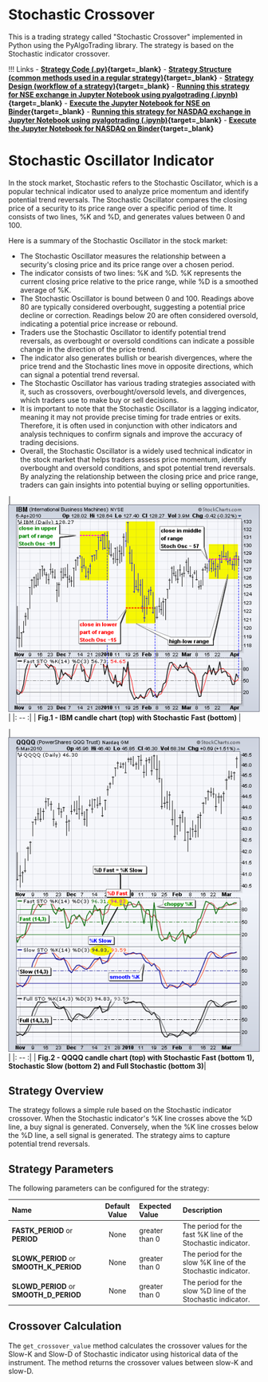 # Stochastic Crossover 

This is a trading strategy called "Stochastic Crossover" implemented in Python using the PyAlgoTrading library. The strategy is based on the Stochastic indicator crossover.

!!! Links
    - **[Strategy Code (.py)](https://github.com/algobulls/pyalgostrategypool/blob/master/pyalgostrategypool/stochastic_crossover.py){target=_blank}**
    - **[Strategy Structure (common methods used in a regular strategy)](strategy_guides/common_regular_strategy.md){target=_blank}**
    - **[Strategy Design (workflow of a strategy)](strategy_guides/structure.md){target=_blank}**
    - **[Running this strategy for NSE exchange in Jupyter Notebook using pyalgotrading (.ipynb)](https://nbviewer.org/github/algobulls/pyalgotrading/blob/2f3fb6fb83fd09981e286fe2f0930249a848cc8e/jupyter/nse_jupyter_notebooks/Stochastic%20Crossover.ipynb){target=_blank}**
    - **[Execute the Jupyter Notebook for NSE on Binder](https://mybinder.org/v2/gh/algobulls/pyalgotrading/0a1c06d6e159b3bebf2348efd198608b662c3ffc?urlpath=lab%2Ftree%2Fjupyter%2Fnse_equity%2Fstochastic_crossover.ipynb){target=_blank}**
    - **[Running this strategy for NASDAQ exchange in Jupyter Notebook using pyalgotrading (.ipynb)](https://nbviewer.org/github/algobulls/pyalgotrading/blob/526dabc0a92775f4184aaab543c0a9f424613a55/jupyter/nasdaq_jupyter_notebooks/Stochastic%20Crossover%20US.ipynb){target=_blank}**
    - **[Execute the Jupyter Notebook for NASDAQ on Binder](https://mybinder.org/v2/gh/algobulls/pyalgotrading/0a1c06d6e159b3bebf2348efd198608b662c3ffc?urlpath=lab%2Ftree%2Fjupyter%2Fnasdaq_equity%2Fstochastic_crossover_us.ipynb){target=_blank}**


# Stochastic Oscillator Indicator
In the stock market, Stochastic refers to the Stochastic Oscillator, which is a popular technical indicator used to analyze price momentum and identify potential trend reversals. The Stochastic Oscillator compares the closing price of a security to its price range over a specific period of time. It consists of two lines, %K and %D, and generates values between 0 and 100.

Here is a summary of the Stochastic Oscillator in the stock market:


- The Stochastic Oscillator measures the relationship between a security's closing price and its price range over a chosen period.
- The indicator consists of two lines: %K and %D. %K represents the current closing price relative to the price range, while %D is a smoothed average of %K.
- The Stochastic Oscillator is bound between 0 and 100. Readings above 80 are typically considered overbought, suggesting a potential price decline or correction. Readings below 20 are often considered oversold, indicating a potential price increase or rebound.
- Traders use the Stochastic Oscillator to identify potential trend reversals, as overbought or oversold conditions can indicate a possible change in the direction of the price trend.
- The indicator also generates bullish or bearish divergences, where the price trend and the Stochastic lines move in opposite directions, which can signal a potential trend reversal.
- The Stochastic Oscillator has various trading strategies associated with it, such as crossovers, overbought/oversold levels, and divergences, which traders use to make buy or sell decisions.
- It is important to note that the Stochastic Oscillator is a lagging indicator, meaning it may not provide precise timing for trade entries or exits. Therefore, it is often used in conjunction with other indicators and analysis techniques to confirm signals and improve the accuracy of trading decisions.
- Overall, the Stochastic Oscillator is a widely used technical indicator in the stock market that helps traders assess price momentum, identify overbought and oversold conditions, and spot potential trend reversals. By analyzing the relationship between the closing price and price range, traders can gain insights into potential buying or selling opportunities.

| [![stochastic_1](images/stochastic_1.png "Click to Enlarge or Ctrl+Click to open in a new Tab")](images/stochastic_1.png) |
|: -- :|
| <b>Fig.1 - IBM candle chart (top) with Stochastic Fast (bottom) </b>|


| [![rsi](images/stochastic_2.png "Click to Enlarge or Ctrl+Click to open in a new Tab")](images/stochastic_2.png) |
|: -- :|
| <b>Fig.2 - QQQQ candle chart (top) with Stochastic Fast (bottom 1), Stochastic Slow (bottom 2) and Full Stochastic (bottom 3)</b>|



## Strategy Overview

The strategy follows a simple rule based on the Stochastic indicator crossover. When the Stochastic indicator's %K line crosses above the %D line, a buy signal is generated. Conversely, when the %K line crosses below the %D line, a sell signal is generated. The strategy aims to capture potential trend reversals.

## Strategy Parameters

The following parameters can be configured for the strategy:

| Name                                    |  Default Value  | Expected Value                                                    | Description                                                   |
|:----------------------------------------|:---------------:|:------------------------------------------------------------------|:--------------------------------------------------------------|
| **FASTK_PERIOD** or **PERIOD**          |      None       | greater than 0                                                    | The period for the fast %K line of the Stochastic indicator.  |
| **SLOWK_PERIOD** or **SMOOTH_K_PERIOD** |      None       | greater than 0                                                    | The period for the slow %K line of the Stochastic indicator.  |
| **SLOWD_PERIOD** or **SMOOTH_D_PERIOD** |      None       | greater than 0                                                    | The period for the slow %D line of the Stochastic indicator.  |


## Crossover Calculation

The `get_crossover_value` method calculates the crossover values for the Slow-K and Slow-D of Stochastic indicator using historical data of the instrument. The method returns the crossover values between slow-K and slow-D.
